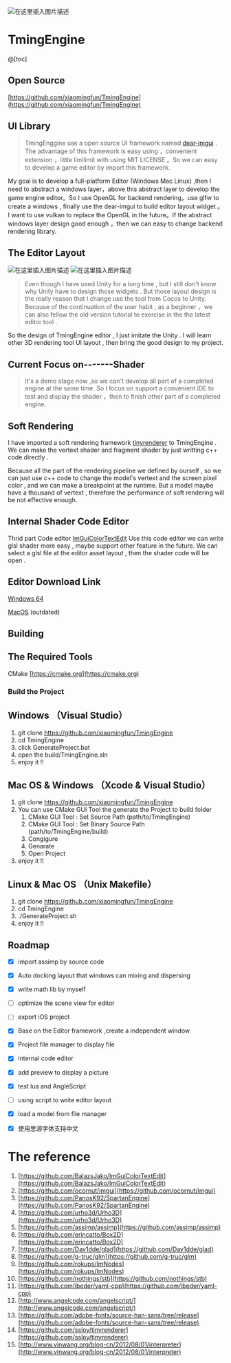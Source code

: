 ![在这里插入图片描述](https://img-blog.csdnimg.cn/20200703085730198.jpg)  

# TmingEngine
@[toc]
## Open Source 
[https://github.com/xiaomingfun/TmingEngine](https://github.com/xiaomingfun/TmingEngine)
## UI Library
 >TmingEnggine use a open source UI framework named  [dear-imgui](https://github.com/ocornut/imgui) . The advantage of this framework is easy using ，convenient extension ，little limilimit with using MIT LICENSE 。So we can easy to develop a game editor by import this framework.

My goal is to develop a full-platform Editor (Windows Mac Linux) ,then I need to abstract a windows layer，above this abstract layer to develop the game engine editor。So I use OpenGL  for backend rendering，use  glfw to create a windows , finally use the dear-imgui to build editor layout widget 。I want to use vulkan to replace the OpenGL in the future。If the abstract windows layer design good enough ，then we can easy to change backend rendering library.
 
 ## The Editor Layout
![在这里插入图片描述](https://img-blog.csdnimg.cn/20200712175513449.png?x-oss-process=image/watermark,type_ZmFuZ3poZW5naGVpdGk,shadow_10,text_aHR0cHM6Ly9ibG9nLmNzZG4ubmV0L25hbl9mZW5nX3l1,size_16,color_FFFFFF,t_70)
![在这里插入图片描述](https://img-blog.csdnimg.cn/20200712175527528.png?x-oss-process=image/watermark,type_ZmFuZ3poZW5naGVpdGk,shadow_10,text_aHR0cHM6Ly9ibG9nLmNzZG4ubmV0L25hbl9mZW5nX3l1,size_16,color_FFFFFF,t_70)

>Even though I have used Unity for a long time , but I still don't know why Unity have  to design those widgets . But those layout design is the really reason that I change use the tool from Cocos to Unity. Because of the  continuation  of the user habit , as a beginner ，we can also fellow the old version  tutorial to exercise in the the latest editor tool .

So the design of TmingEngine editor , I just imitate the Unity . I will learn other 3D rendering  tool UI layout , then bring the good design to  my  project.

## Current Focus on-------Shader
>  It's a demo stage  now ,so we can't develop all part of a completed engine at the same time. So I focus on support a convenient IDE to test and display the shader ，then  to finish other part of a completed engine.

## Soft Rendering
I have imported a soft rendering framework [tinyrenderer](https://github.com/ssloy/tinyrenderer) to TmingEngine . We can make the vertext shader and fragment shader by just writting c++ code directly .

 Because all the part of the  rendering pipeline we defined by ourself , so we can just use c++ code to change the model's vertext  and the screen pixel color , and we can make a breakpoint at the runtime. But a model maybe have a thousand of vertext , therefore the performance of soft rendering will be not effective enough. 

## Internal Shader Code Editor 
Thrid part Code editor   [ImGuiColorTextEdit](https://github.com/BalazsJako/ImGuiColorTextEdit)
Use this code editor we can  write glsl shader more easy , maybe support other feature in the future.
We can select a glsl file at the editor asset layout  , then the shader code will be open .

## Editor Download Link

[Windows 64](https://github.com/xiaomingfun/TmingEngine/releases/tag/v1.0)

[MacOS](https:prepa//download.csdn.net/download/nan_feng_yu/11870943) (outdated)

## Building
## The Required Tools 

CMake [https://cmake.org](https://cmake.org) 

### Build the Project
## Windows （Visual Studio）
1. git clone https://github.com/xiaomingfun/TmingEngine
2. cd TmingEngine
3. click GenerateProject.bat 
4. open the build/TmingEngine.sln
5. enjoy it !!

## Mac OS & Windows （Xcode & Visual Studio）
1. git clone https://github.com/xiaomingfun/TmingEngine
2. You can use CMake GUI Tool the generate the Project to build folder 
      1. CMake GUI Tool :  Set Source Path (path/to/TmingEngine)
      2. CMake GUI Tool :  Set Binary Source Path (path/to/TmingEngine/build)
      3. Congigure 
      4. Genarate
      5. Open Project
3. enjoy it !!

## Linux & Mac OS  （Unix Makefile）
1. git clone https://github.com/xiaomingfun/TmingEngine
2. cd TmingEngine
3. ./GenerateProject.sh
4. enjoy it !!

## Roadmap
- [x] import assimp by source code
- [x] Auto docking layout  that windows can mixing and dispersing
- [x] write math lib by myself
- [ ] optimize the scene view for editor
- [ ] export iOS project
- [x] Base on the Editor framework ,create a independent window
- [x] Project file manager to display file
- [x] internal code editor
- [x] add preview to display a picture
- [x] test lua and AngleScript
- [ ] using script to write editor layout 
- [x] load a model from file manager 
- [x] 使用思源字体支持中文
 



#  The reference 

1.  [https://github.com/BalazsJako/ImGuiColorTextEdit](https://github.com/BalazsJako/ImGuiColorTextEdit) 
2. [https://github.com/ocornut/imgui](https://github.com/ocornut/imgui)  
3. [https://github.com/PanosK92/SpartanEngine](https://github.com/PanosK92/SpartanEngine) 
4. [https://github.com/urho3d/Urho3D](https://github.com/urho3d/Urho3D)  
5. [https://github.com/assimp/assimp](https://github.com/assimp/assimp) 
6. [https://github.com/erincatto/Box2D](https://github.com/erincatto/Box2D) 
7. [https://github.com/Dav1dde/glad](https://github.com/Dav1dde/glad) 
8. [https://github.com/g-truc/glm](https://github.com/g-truc/glm)
9. [https://github.com/rokups/ImNodes](https://github.com/rokups/ImNodes) 
10. [https://github.com/nothings/stb](https://github.com/nothings/stb)  
11. [https://github.com/jbeder/yaml-cpp](https://github.com/jbeder/yaml-cpp) 
12. [http://www.angelcode.com/angelscript/](http://www.angelcode.com/angelscript/)
13. [https://github.com/adobe-fonts/source-han-sans/tree/release](https://github.com/adobe-fonts/source-han-sans/tree/release)
14. [https://github.com/ssloy/tinyrenderer](https://github.com/ssloy/tinyrenderer)
15. [http://www.yinwang.org/blog-cn/2012/08/01/interpreter](http://www.yinwang.org/blog-cn/2012/08/01/interpreter)